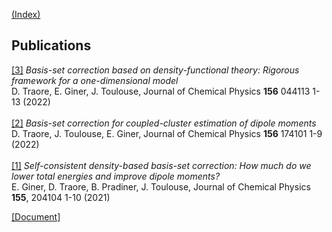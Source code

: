 [(Index)](https://dtraore97.github.io/)

## Publications
[[3]](https://doi.org/10.1063/5.0076128) *Basis-set correction based on density-functional theory: Rigorous framework for a one-dimensional model*
\
D. Traore, E. Giner, J. Toulouse, Journal of Chemical Physics **156** 044113 1-13 (2022)
\
\
[[2]](https://doi.org/10.1063/5.0087794) *Basis-set correction for coupled-cluster estimation of dipole moments*
\
D. Traore, J. Toulouse, E. Giner, Journal of Chemical Physics **156** 174101 1-9 (2022)
\
\
[[1]](https://doi.org/10.1063/5.0057957) *Self-consistent density-based basis-set correction: How much do we lower total energies and improve dipole moments?*
\
E. Giner, D. Traore, B. Pradiner, J. Toulouse, Journal of Chemical Physics **155**, 204104 1-10 (2021)

[[Document]](https://dtraore97.github.io/HelKloKocNog-jcp-97.pdf)
